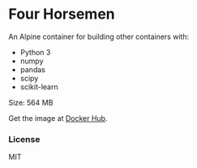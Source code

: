 # Four Horsemen
An Alpine container for building other containers with:
- Python 3
- numpy
- pandas
- scipy
- scikit-learn

Size: 564 MB

Get the image at [Docker Hub](https://hub.docker.com/r/quantworks/four-horsemen/).

### License
MIT
